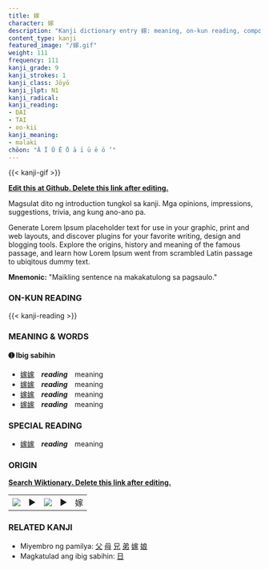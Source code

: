 ```yaml
---
title: 嫁
character: 嫁
description: "Kanji dictionary entry 嫁: meaning, on-kun reading, compounds, origin, related kanji"
content_type: kanji
featured_image: "/嫁.gif"
weight: 111
frequency: 111
kanji_grade: 9
kanji_strokes: 1
kanji_class: Jōyō
kanji_jlpt: N1
kanji_radical: 
kanji_reading: 
- DAI
- TAI
- oo-kii
kanji_meaning:
- malaki
chōon: "Ā Ī Ū Ē Ō ā ī ū ē ō ’"
---
```

[//]: # (Don't edit the line below. Kanji animated GIF code is automatically generated.)
{{< kanji-gif >}}

[//]: # (Edit below this line.)

**[Edit this at Github. Delete this link after editing.](https://github.com/tim0g/tim/tree/main/content/kanji/嫁/index.md)**

Magsulat dito ng introduction tungkol sa kanji. Mga opinions, impressions, suggestions, trivia, ang kung ano-ano pa.

Generate Lorem Ipsum placeholder text for use in your graphic, print and web layouts, and discover plugins for your favorite writing, design and blogging tools. Explore the origins, history and meaning of the famous passage, and learn how Lorem Ipsum went from scrambled Latin passage to ubiqitous dummy text.
 
**Mnemonic:** "Maikling sentence na makakatulong sa pagsaulo."

### ON-KUN READING

[//]: # (Don't edit the line below. ON-KUN READING code is automatically generated.)
{{< kanji-reading >}}

### MEANING & WORDS

#### ➊ **Ibig sabihin**
  - [嫁](../嫁)[嫁](../嫁)　***reading***　meaning
  - [嫁](../嫁)[嫁](../嫁)　***reading***　meaning
  - [嫁](../嫁)[嫁](../嫁)　***reading***　meaning
  - [嫁](../嫁)[嫁](../嫁)　***reading***　meaning

### SPECIAL READING
  - [嫁](../嫁)[嫁](../嫁)　***reading***　meaning

### ORIGIN

**[Search Wiktionary. Delete this link after editing.](https://wiktionary.org/wiki/嫁)**
<table class="kanji-table"><tr><td>
<img src="60px-嫁-bronze.svg.png">
</td><td>▶</td><td>
<img src="60px-嫁-oracle.svg.png">
</td><td>▶</td>
<td class="kanji-origin">嫁</td>
</tr></table>

### RELATED KANJI
- Miyembro ng pamilya: [父](../父) [母](../母) [兄](../兄) [弟](../弟) [嫁](../嫁) [娘](../娘)
- Magkatulad ang ibig sabihin: [日](../日)
